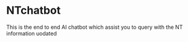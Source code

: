 # NTchatbot
This is the end to end AI chatbot which assist you to query with the NT information
uodated
